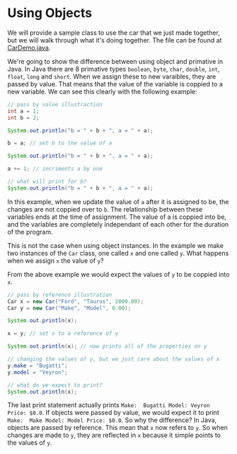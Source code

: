 # Using Objects

We will provide a sample class to use the car that we just made together, but we will walk through what it's doing together. The file can be found at [CarDemo.java](CarDemo.java).

We're going to show the difference between using object and primative in Java. In Java there are 8 primative types `boolean`, `byte`, `char`, `double`, `int`, `float`, `long` and `short`. When we assign these to new varaibles, they are passed by value. That means that the value of the variable is coppied to a new variable. We can see this clearly with the following example:

````java
// pass by value illustraction
int a = 1;
int b = 2;

System.out.println("b = " + b + ", a = " + a);

b = a; // set b to the value of a

System.out.println("b = " + b + ", a = " + a);

a += 1; // incriments a by one

// what will print for b?
System.out.println("b = " + b + ", a = " + a);
````

In this example, when we update the value of `a` after it is assigned to be, the changes are not coppied over to `b`. The relationship between these variables ends at the time of assignment. The value of a is coppied into be, and the variables are completely independant of each other for the duration of the program.

This is not the case when using object instances. In the example we make two instances of the `Car` class, one called `x` and one called `y`. What happens when we assign `x` the value of `y`?

From the above example we would expect the values of `y` to be coppied into `x`. 

````java
// pass by reference illustration
Car x = new Car("Ford", "Taurus", 2000.00);
Car y = new Car("Make", "Model", 0.00);

System.out.println(x);

x = y; // set x to a reference of y

System.out.println(x); // now prints all of the properties on y

// changing the values of y, but we just care about the values of x
y.make = "Bugatti";
y.model = "Veyron";

// what do we expect to print?
System.out.println(x);
````

The last print statement actually prints `Make:  Bugatti Model: Veyron Price: $0.0`. If objects were passed by value, we would expect it to print `Make:  Make Model: Model Price: $0.0`. So why the difference? In Java, objects are passed by reference. This mean that `x` now refers to `y`. So when changes are made to `y`, they are reflected in `x` because it simple points to the values of `y`.